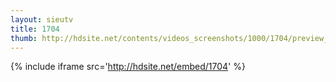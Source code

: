 ```yaml
---
layout: sieutv
title: 1704
thumb: http://hdsite.net/contents/videos_screenshots/1000/1704/preview_360p.mp4.jpg
---
```

{% include iframe src='http://hdsite.net/embed/1704' %}
 
